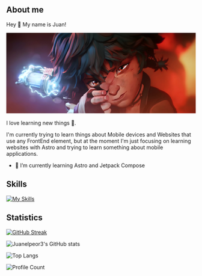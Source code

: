 ## About me

Hey 👋 My name is Juan!

![background](media/background.jpg)

I love learning new things 👀.

I'm currently trying to learn things about Mobile devices and Websites that use any FrontEnd element, but at the moment I'm just focusing on learning websites with Astro and trying to learn something about mobile applications.

- 🌱 I’m currently learning Astro and Jetpack Compose


## Skills

[![My Skills](https://skillicons.dev/icons?i=js,html,css,astro,tailwind,svelte,nodejs,npm,kotlin,sqlite,java,bash,git,github,md,linux,raspberrypi,ubuntu,vscode,docker&perline=10)](https://skillicons.dev)

## Statistics

[![GitHub Streak](https://github-readme-streak-stats.herokuapp.com?user=Juanelpeor3&theme=dark&date_format=j%20M%5B%20Y%5D)](https://git.io/streak-stats)

![Juanelpeor3's GitHub stats](https://github-readme-stats.vercel.app/api?username=Juanelpeor3&show_icons=true&theme=dracula)

![Top Langs](https://github-readme-stats.vercel.app/api/top-langs/?username=Juanelpeor3&layout=donut&theme=dracula)

![Profile Count](https://komarev.com/ghpvc/?username=Juanelpeor3&abbreviated=true&style=pixel&label=Profile+views)
